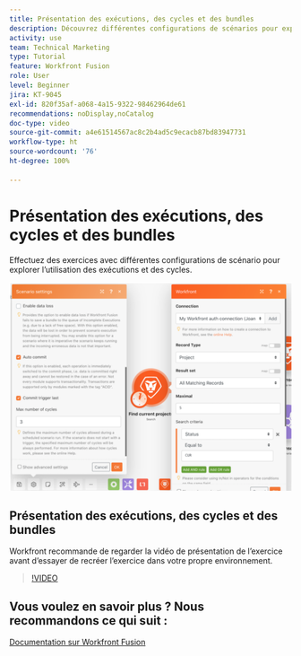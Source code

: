 ```yaml
---
title: Présentation des exécutions, des cycles et des bundles
description: Découvrez différentes configurations de scénarios pour explorer l’utilisation des exécutions et des cycles dans  [!DNL Adobe Workfront Fusion].
activity: use
team: Technical Marketing
type: Tutorial
feature: Workfront Fusion
role: User
level: Beginner
jira: KT-9045
exl-id: 820f35af-a068-4a15-9322-98462964de61
recommendations: noDisplay,noCatalog
doc-type: video
source-git-commit: a4e61514567ac8c2b4ad5c9ecacb87bd83947731
workflow-type: ht
source-wordcount: '76'
ht-degree: 100%

---
```


# Présentation des exécutions, des cycles et des bundles

Effectuez des exercices avec différentes configurations de scénario pour explorer l’utilisation des exécutions et des cycles.

![Une image des paramètres des exécutions et des cycles](assets/execution-history-and-scheduling-6.png)

## Présentation des exécutions, des cycles et des bundles

Workfront recommande de regarder la vidéo de présentation de l’exercice avant d’essayer de recréer l’exercice dans votre propre environnement.

>[!VIDEO](https://video.tv.adobe.com/v/335286/?quality=12&learn=on)



## Vous voulez en savoir plus ? Nous recommandons ce qui suit :

[Documentation sur Workfront Fusion](https://experienceleague.adobe.com/docs/workfront/using/adobe-workfront-fusion/workfront-fusion-2.html?lang=fr)
